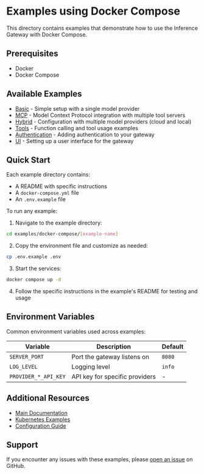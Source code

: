 # Examples using Docker Compose

This directory contains examples that demonstrate how to use the Inference Gateway with Docker Compose.

## Prerequisites

- Docker
- Docker Compose

## Available Examples

- [Basic](basic/README.md) - Simple setup with a single model provider
- [MCP](mcp/README.md) - Model Context Protocol integration with multiple tool servers
- [Hybrid](hybrid/README.md) - Configuration with multiple model providers (cloud and local)
- [Tools](tools/README.md) - Function calling and tool usage examples
- [Authentication](authentication/README.md) - Adding authentication to your gateway
- [UI](ui/README.md) - Setting up a user interface for the gateway

## Quick Start

Each example directory contains:

- A README with specific instructions
- A `docker-compose.yml` file
- An `.env.example` file

To run any example:

1. Navigate to the example directory:

```bash
cd examples/docker-compose/[example-name]
```

2. Copy the environment file and customize as needed:

```bash
cp .env.example .env
```

3. Start the services:

```bash
docker compose up -d
```

4. Follow the specific instructions in the example's README for testing and usage

## Environment Variables

Common environment variables used across examples:

| Variable             | Description                    | Default |
| -------------------- | ------------------------------ | ------- |
| `SERVER_PORT`        | Port the gateway listens on    | `8080`  |
| `LOG_LEVEL`          | Logging level                  | `info`  |
| `PROVIDER_*_API_KEY` | API key for specific providers | -       |

## Additional Resources

- [Main Documentation](../../README.md)
- [Kubernetes Examples](../kubernetes/README.md)
- [Configuration Guide](../../Configurations.md)

## Support

If you encounter any issues with these examples, please [open an issue](https://github.com/inference-gateway/inference-gateway/issues/new) on GitHub.
